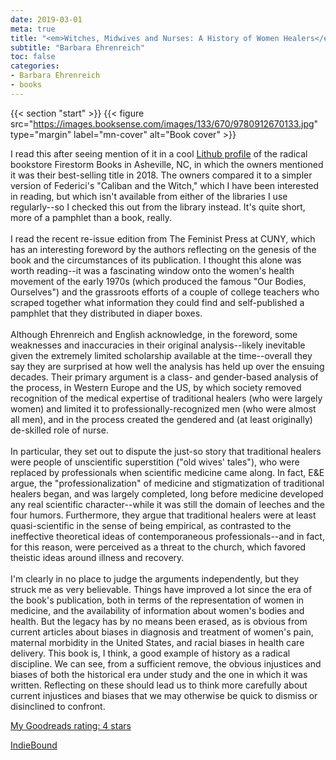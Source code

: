 ```yaml
---
date: 2019-03-01
meta: true
title: "<em>Witches, Midwives and Nurses: A History of Women Healers</em>"
subtitle: "Barbara Ehrenreich"
toc: false
categories:
- Barbara Ehrenreich
- books
---
```


{{< section "start" >}}
{{< figure src="https://images.booksense.com/images/133/670/9780912670133.jpg" type="margin" label="mn-cover" alt="Book cover" >}}

I read this after seeing mention of it in a cool <a href="https://lithub.com/a-radical-bookstore-in-southern-appalachia-firestorm-books-cafe/" rel="nofollow noopener">Lithub profile</a> of the radical bookstore Firestorm Books in Asheville, NC, in which the owners mentioned it was their best-selling title in 2018. The owners compared it to a simpler version of Federici's "Caliban and the Witch," which I have been interested in reading, but which isn't available from either of the libraries I use regularly--so I checked this out from the library instead. It's quite short, more of a pamphlet than a book, really.<br /><br />I read the recent re-issue edition from The Feminist Press at CUNY, which has an interesting foreword by the authors reflecting on the genesis of the book and the circumstances of its publication. I thought this alone was worth reading--it was a fascinating window onto the women's health movement of the early 1970s (which produced the famous "Our Bodies, Ourselves") and the grassroots efforts of a couple of college teachers who scraped together what information they could find and self-published a pamphlet that they distributed in diaper boxes.<br /><br />Although Ehrenreich and English acknowledge, in the foreword, some weaknesses and inaccuracies in their original analysis--likely inevitable given the extremely limited scholarship available at the time--overall they say they are surprised at how well the analysis has held up over the ensuing decades. Their primary argument is a class- and gender-based analysis of the process, in Western Europe and the US, by which society removed recognition of the medical expertise of traditional healers (who were largely women) and limited it to professionally-recognized men (who were almost all men), and in the process created the gendered and (at least originally) de-skilled role of nurse.<br /><br />In particular, they set out to dispute the just-so story that traditional healers were people of unscientific superstition ("old wives' tales"), who were replaced by professionals when scientific medicine came along. In fact, E&amp;E argue, the "professionalization" of medicine and stigmatization of traditional healers began, and was largely completed, long before medicine developed any real scientific character--while it was still the domain of leeches and the four humors. Furthermore, they argue that traditional healers were at least quasi-scientific in the sense of being empirical, as contrasted to the ineffective theoretical ideas of contemporaneous professionals--and in fact, for this reason, were perceived as a threat to the church, which favored theistic ideas around illness and recovery.<br /><br />I'm clearly in no place to judge the arguments independently, but they struck me as very believable. Things have improved a lot since the era of the book's publication, both in terms of the representation of women in medicine, and the availability of information about women's bodies and health. But the legacy has by no means been erased, as is obvious from current articles about biases in diagnosis and treatment of women's pain, maternal morbidity in the United States, and racial biases in health care delivery. This book is, I think, a good example of history as a radical discipline. We can see, from a sufficient remove, the obvious injustices and biases of both the historical era under study and the one in which it was written. Reflecting on these should lead us to think more carefully about current injustices and biases that we may otherwise be quick to dismiss or disinclined to confront.

[My Goodreads rating: 4 stars](https://www.goodreads.com/review/show/2720535474)  

[IndieBound](https://www.indiebound.org/book/9780912670133)
